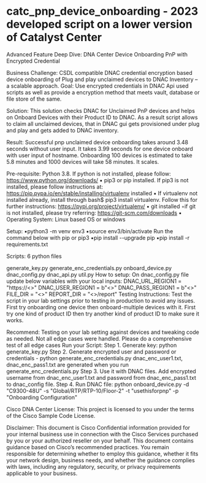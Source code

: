# catc_pnp_device_onboarding - 2023 developed script on a lower version of Catalyst Center
Advanced Feature Deep Dive: DNA Center Device Onboarding PnP with Encrypted Credential

Business Challenge: CSDL compatible DNAC credential encryption based device onboarding of Plug and play unclaimed devices to DNAC Inventory – a scalable approach. Goal: Use encrypted credentials in DNAC Api used scripts as well as provide a encryption method that meets vault, database or file store of the same.

Solution: This solution checks DNAC for Unclaimed PnP devices and helps on Onboard Devices with their Product ID to DNAC. As a result script allows to claim all unclaimed devices, that in DNAC gui gets provisioned under plug and play and gets added to DNAC inventory.

Result: Successful pnp unclaimed device onboarding takes around 3.48 seconds without user input. It takes 3.99 seconds for one device onboard with user input of hostname. Onboarding 100 devices is estimated to take 5.8 minutes and 1000 devices will take 58 minutes. It scales.

Pre-requisite: Python 3.8. If python is not installed, please follow: https://www.python.org/downloads/   ▪ pip3 or pip installed. If pip3 is not installed, please follow instructions at: https://pip.pypa.io/en/stable/installing/virtualenv installed  ▪ If virtualenv not installed already, install through bash$ pip3 install virtualenv. Follow this for further instructions: https://pypi.org/project/virtualenv/  ▪ git installed ◦if git is not installed, please try referring: https://git-scm.com/downloads   ▪ Operating System: Linux based OS or windows

Setup: ▪python3 -m venv env3 ▪source env3/bin/activate Run the command below with pip or pip3 ▪pip install --upgrade pip ▪pip install -r requirements.txt

Scripts: 6 python files

generate_key.py
generate_enc_credentials.py
onboard_device.py
dnac_config.py
dnac_api.py
util.py
How to setup: On dnac_config.py file update below variables with your local inputs: DNAC_URL_REGION1 = "https://<>" DNAC_USER_REGION1 = b"<>" DNAC_PASS_REGION1 = b"<>" FILE_DIR = "<>" REPORT_DIR = "<>/report"
Testing Instructions: Test the script in your lab settings prior to testing in production to avoid any issues. First try onboarding one device then onboard-multiple devices with it. First try one kind of product ID then try another kind of product ID to make sure it works.

Recommend: Testing on your lab setting against devices and tweaking code as needed. Not all edge cases were handled. Please do a comprehensive test of all edge cases
Run your Script: Step 1. Generate key: python generate_key.py Step 2. Generate encrypted user and password or credentials - python generate_enc_credentials.py dnac_enc_user1.txt, dnac_enc_pass1.txt are generated when you run generate_enc_credentials.py Step 3. Use it with DNAC files. Add encrypted username from dnac_enc_user1.txt and password from dnac_enc_pass1.txt to dnac_config file. Step 4. Run DNAC file: python onboard_device.py -d "C9300-48U" -s "Global/RTP/RTP-10/Floor-2" -t "usethisforpnp" -p "Onboarding Configuration"

Cisco DNA Center License: This project is licensed to you under the terms of the Cisco Sample Code License.

Disclaimer: This document is Cisco Confidential information provided for your internal business use in connection with the Cisco Services purchased by you or your authorized reseller on your behalf. This document contains guidance based on Cisco’s recommended practices. You remain responsible for determining whether to employ this guidance, whether it fits your network design, business needs, and whether the guidance complies with laws, including any regulatory, security, or privacy requirements applicable to your business.

